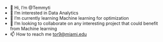 - 👋 Hi, I’m @Temmyti
- 👀 I’m interested in Data Analytics
- 🌱 I’m currently learning Machine learning for optimization 
- 💞️ I’m looking to collaborate on any interesting project that could benefit from Machine learning
- 📫 How to reach me tor9@miami.edu

<!---
Temmyti/Temmyti is a ✨ special ✨ repository because its `README.md` (this file) appears on your GitHub profile.
You can click the Preview link to take a look at your changes.
--->
